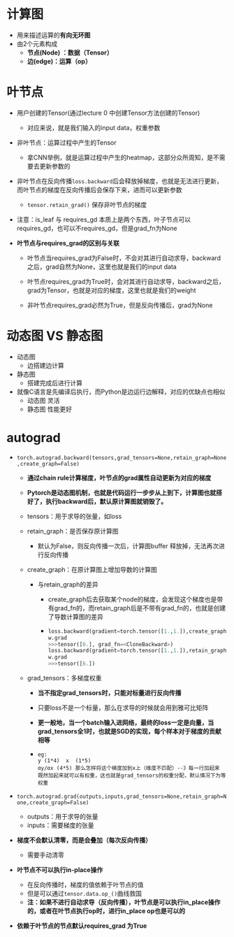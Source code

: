 # 计算图

- 用来描述运算的**有向无环图**
- 由2个元素构成
  - **节点(Node) ：数据（Tensor）**
  - **边(edge)：运算（op）**

# 叶节点

- 用户创建的Tensor(通过lecture 0 中创建Tensor方法创建的Tensor)
  
  - 对应来说，就是我们输入的input data，权重参数
  
- 非叶节点：运算过程中产生的Tensor
  
  - 拿CNN举例，就是运算过程中产生的heatmap，这部分众所周知，是不需要去更新参数的
  
- 非叶节点在反向传播`loss.backward`后会释放掉梯度，也就是无法进行更新，而叶节点的梯度在反向传播后会保存下来，进而可以更新参数
  
  - `tensor.retain_grad()`  保存非叶节点的梯度
  
- 注意：is_leaf 与 requires_gd 本质上是两个东西，叶子节点可以requires_gd，也可以不requires_gd，但是grad_fn为None

- **叶节点与requires_grad的区别与关联**

  - 叶节点当requires_grad为False时，不会对其进行自动求导，backward之后，grad自然为None，这里也就是我们的input data

  - 叶节点requires_grad为True时，会对其进行自动求导，backward之后，grad为Tensor，也就是对应的梯度，这里也就是我们的weight
  - 非叶节点requires_grad必然为True，但是反向传播后，grad为None



# 动态图 VS 静态图

- 动态图
  - 边搭建边计算
- 静态图
  - 搭建完成后进行计算
- 就像C语言是先编译后执行，而Python是边运行边解释，对应的优缺点也相似
  - 动态图 灵活
  - 静态图 性能更好



# autograd

- `torch.autograd.backward(tensors,grad_tensors=None,retain_graph=None,create_graph=False)`

  - **通过chain rule计算梯度，叶节点的grad属性自动更新为对应的梯度**

  - **Pytorch是动态图机制，也就是代码运行一步步从上到下，计算图也就搭好了，执行backward后，默认原计算图就销毁了。**

  - tensors：用于求导的张量，如loss

  - retain_graph：是否保存原计算图

    - 默认为False，则反向传播一次后，计算图buffer 释放掉，无法再次进行反向传播

  - create_graph：在原计算图上增加导数的计算图

    - 与retain_graph的差异

      - create_graph后去获取某个node的梯度，会发现这个梯度也是带有grad_fn的，而retain_graph后是不带有grad_fn的，也就是创建了导数计算图的差异

      - ```python
        loss.backward(gradient=torch.tensor([1.,1.]),create_graph=True)
        w.grad
        >>>tensor([6.], grad_fn=<CloneBackward>)
        loss.backward(gradient=torch.tensor([1.,1.]),retain_graph=True)
        w.grad
        >>>tensor([6.])
        ```

  - grad_tensors：多梯度权重

    - **当不指定grad_tensors时，只能对标量进行反向传播**

    - 只要loss不是一个标量，那么在求导的时候就会用到雅可比矩阵
    
    - **更一般地，当一个batch输入进网络，最终的loss一定是向量，当grad_tensors全1时，也就是SGD的实现，每个样本对于梯度的贡献相等**
    
    - ```
      eg:
      y (1*4)  x  (1*5)
      αy/αx (4*5) 那么怎样将这个梯度加到x上（维度不匹配）--》每一行加起来
      既然加起来就可以有权重，这也就是grad_tensors的权重分配，默认情况下为等权重
      ```
    
    

- `torch.autograd.grad(outputs,inputs,grad_tensors=None,retain_graph=None,create_graph=False)`
  - outputs：用于求导的张量
  - inputs：需要梯度的张量



- **梯度不会默认清零，而是会叠加（每次反向传播）**
  - 需要手动清零
- **叶节点不可以执行in-place操作**
  - 在反向传播时，梯度的值依赖于叶节点的值
  - 但是可以通过`tensor.data.op_()`曲线救国
  - **注：如果不进行自动求导（反向传播），叶节点是可以执行in_place操作的，或者在叶节点执行op时，进行in_place op也是可以的**
- **依赖于叶节点的节点默认requires_grad 为True**